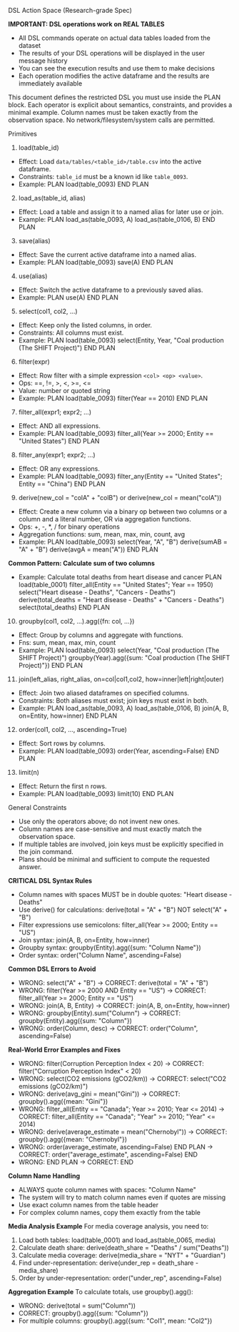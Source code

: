 DSL Action Space (Research-grade Spec)

**IMPORTANT: DSL operations work on REAL TABLES**
- All DSL commands operate on actual data tables loaded from the dataset
- The results of your DSL operations will be displayed in the user message history
- You can see the execution results and use them to make decisions
- Each operation modifies the active dataframe and the results are immediately available

This document defines the restricted DSL you must use inside the PLAN block. Each operator is explicit about semantics, constraints, and provides a minimal example. Column names must be taken exactly from the observation space. No network/filesystem/system calls are permitted.

Primitives

1) load(table_id)
- Effect: Load `data/tables/<table_id>/table.csv` into the active dataframe.
- Constraints: `table_id` must be a known id like `table_0093`.
- Example:
  PLAN
  load(table_0093)
  END PLAN

2) load_as(table_id, alias)
- Effect: Load a table and assign it to a named alias for later use or join.
- Example:
  PLAN
  load_as(table_0093, A)
  load_as(table_0106, B)
  END PLAN

3) save(alias)
- Effect: Save the current active dataframe into a named alias.
- Example:
  PLAN
  load(table_0093)
  save(A)
  END PLAN

4) use(alias)
- Effect: Switch the active dataframe to a previously saved alias.
- Example:
  PLAN
  use(A)
  END PLAN

5) select(col1, col2, ...)
- Effect: Keep only the listed columns, in order.
- Constraints: All columns must exist.
- Example:
  PLAN
  load(table_0093)
  select(Entity, Year, "Coal production (The SHIFT Project)")
  END PLAN

6) filter(expr)
- Effect: Row filter with a simple expression `<col> <op> <value>`.
- Ops: ==, !=, >, <, >=, <=
- Value: number or quoted string
- Example:
  PLAN
  load(table_0093)
  filter(Year == 2010)
  END PLAN

7) filter_all(expr1; expr2; ...)
- Effect: AND all expressions.
- Example:
  PLAN
  load(table_0093)
  filter_all(Year >= 2000; Entity == "United States")
  END PLAN

8) filter_any(expr1; expr2; ...)
- Effect: OR any expressions.
- Example:
  PLAN
  load(table_0093)
  filter_any(Entity == "United States"; Entity == "China")
  END PLAN

9) derive(new_col = "colA" + "colB") or derive(new_col = mean("colA"))
- Effect: Create a new column via a binary op between two columns or a column and a literal number, OR via aggregation functions.
- Ops: +, -, *, / for binary operations
- Aggregation functions: sum, mean, max, min, count, avg
- Example:
  PLAN
  load(table_0093)
  select(Year, "A", "B")
  derive(sumAB = "A" + "B")
  derive(avgA = mean("A"))
  END PLAN

**Common Pattern: Calculate sum of two columns**
- Example: Calculate total deaths from heart disease and cancer
  PLAN
  load(table_0001)
  filter_all(Entity == "United States"; Year == 1950)
  select("Heart disease - Deaths", "Cancers - Deaths")
  derive(total_deaths = "Heart disease - Deaths" + "Cancers - Deaths")
  select(total_deaths)
  END PLAN

10) groupby(col1, col2, ...).agg({fn: col, ...})
- Effect: Group by columns and aggregate with functions.
- Fns: sum, mean, max, min, count
- Example:
  PLAN
  load(table_0093)
  select(Year, "Coal production (The SHIFT Project)")
  groupby(Year).agg({sum: "Coal production (The SHIFT Project)"})
  END PLAN

11) join(left_alias, right_alias, on=col|col1,col2, how=inner|left|right|outer)
- Effect: Join two aliased dataframes on specified columns.
- Constraints: Both aliases must exist; join keys must exist in both.
- Example:
  PLAN
  load_as(table_0093, A)
  load_as(table_0106, B)
  join(A, B, on=Entity, how=inner)
  END PLAN

12) order(col1, col2, ..., ascending=True)
- Effect: Sort rows by columns.
- Example:
  PLAN
  load(table_0093)
  order(Year, ascending=False)
  END PLAN

13) limit(n)
- Effect: Return the first n rows.
- Example:
  PLAN
  load(table_0093)
  limit(10)
  END PLAN

General Constraints
- Use only the operators above; do not invent new ones.
- Column names are case-sensitive and must exactly match the observation space.
- If multiple tables are involved, join keys must be explicitly specified in the join command.
- Plans should be minimal and sufficient to compute the requested answer.

**CRITICAL DSL Syntax Rules**
- Column names with spaces MUST be in double quotes: "Heart disease - Deaths"
- Use derive() for calculations: derive(total = "A" + "B") NOT select("A" + "B")
- Filter expressions use semicolons: filter_all(Year >= 2000; Entity == "US")
- Join syntax: join(A, B, on=Entity, how=inner)
- Groupby syntax: groupby(Entity).agg({sum: "Column Name"})
- Order syntax: order("Column Name", ascending=False)

**Common DSL Errors to Avoid**
- WRONG: select("A" + "B") → CORRECT: derive(total = "A" + "B")
- WRONG: filter(Year >= 2000 AND Entity == "US") → CORRECT: filter_all(Year >= 2000; Entity == "US")
- WRONG: join(A, B, Entity) → CORRECT: join(A, B, on=Entity, how=inner)
- WRONG: groupby(Entity).sum("Column") → CORRECT: groupby(Entity).agg({sum: "Column"})
- WRONG: order(Column, desc) → CORRECT: order("Column", ascending=False)

**Real-World Error Examples and Fixes**
- WRONG: filter(Corruption Perception Index < 20) → CORRECT: filter("Corruption Perception Index" < 20)
- WRONG: select(CO2 emissions (gCO2/km)) → CORRECT: select("CO2 emissions (gCO2/km)")
- WRONG: derive(avg_gini = mean("Gini")) → CORRECT: groupby().agg({mean: "Gini"})
- WRONG: filter_all(Entity == "Canada"; Year >= 2010; Year <= 2014) → CORRECT: filter_all(Entity == "Canada"; "Year" >= 2010; "Year" <= 2014)
- WRONG: derive(average_estimate = mean("Chernobyl")) → CORRECT: groupby().agg({mean: "Chernobyl"})
- WRONG: order(average_estimate, ascending=False) END PLAN → CORRECT: order("average_estimate", ascending=False) END
- WRONG: END PLAN → CORRECT: END

**Column Name Handling**
- ALWAYS quote column names with spaces: "Column Name"
- The system will try to match column names even if quotes are missing
- Use exact column names from the table header
- For complex column names, copy them exactly from the table

**Media Analysis Example**
For media coverage analysis, you need to:
1. Load both tables: load(table_0001) and load_as(table_0065, media)
2. Calculate death share: derive(death_share = "Deaths" / sum("Deaths"))
3. Calculate media coverage: derive(media_share = "NYT" + "Guardian")
4. Find under-representation: derive(under_rep = death_share - media_share)
5. Order by under-representation: order("under_rep", ascending=False)

**Aggregation Example**
To calculate totals, use groupby().agg():
- WRONG: derive(total = sum("Column"))
- CORRECT: groupby().agg({sum: "Column"})
- For multiple columns: groupby().agg({sum: "Col1", mean: "Col2"})

